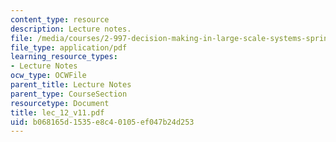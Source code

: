 ```yaml
---
content_type: resource
description: Lecture notes.
file: /media/courses/2-997-decision-making-in-large-scale-systems-spring-2004/b068165d1535e8c40105ef047b24d253_lec_12_v11.pdf
file_type: application/pdf
learning_resource_types:
- Lecture Notes
ocw_type: OCWFile
parent_title: Lecture Notes
parent_type: CourseSection
resourcetype: Document
title: lec_12_v11.pdf
uid: b068165d-1535-e8c4-0105-ef047b24d253
---
```


